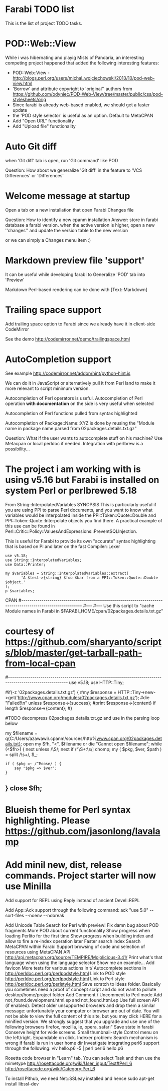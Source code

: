 Farabi TODO list
================

This is the list of project TODO tasks.

POD::Web::View
==============
While i was hibernating and playig Mists of Pandaria, an interesting competing project
happened that added the following interesting features:

- POD::Web::View - http://blogs.perl.org/users/michal_wojciechowski/2013/10/pod-web-view.html
- 'Borrow' and attribute copyright to 'original'' authors from https://github.com/odyniec/POD-Web-View/tree/master/public/css/pod-stylesheets/orig
- Since farabi is already web-based enabled, we should get a faster update
- the 'POD style selector' is useful as an option. Default to MetaCPAN
- Add "Open URL" functionality
- Add "Upload file" functionality

Auto Git diff
=============
when 'Git diff' tab is open, run 'Git command' like POD

Question: How about we generalize 'Git diff' in the feature to 'VCS Differences' or 'Differences'

Welcome message at startup
==========================

Open a tab on a new installation that open Farabi Changes file

Question: How to identify a new cpanm installation
Answer: store in farabi database a farabi version. when the active version is higher, open a new ''changes'' and update the version table to the new version

or we can simply a Changes menu item :)


Markdown preview file 'support'
===============================
It can be useful while developing farabi to Generalize 'POD' tab into 'Preview'

Markdown Perl-based rendering can be done with [Text::Markdown]

Trailing space support
======================

Add trailing space option to Farabi since we already have it in client-side CodeMirror

See the demo
http://codemirror.net/demo/trailingspace.html

AutoCompletion support
======================

See example http://codemirror.net/addon/hint/python-hint.js

We can do it in JavaScript or alternatively pull it from Perl land to make it more relevant to script
minimum version.

Autocompletion of Perl operators is useful.
Autocompletion of Perl operation **with documentation** on the side is very useful when selected

Autocompletion of Perl functions pulled from syntax highlighted

Autocompletion of Package::Name::XYZ is done by reusing the "Module name in package name parsed from 02packages.details.txt.gz"

Question: What if the user wants to autocomplete stuff on his machine?
Use Metacpan or local perldoc if needed. Integration with perlbrew is a possibility...

The project i am working with is using v5.16 but Farabi is installed on system Perl or perlbrewed 5.18
============

From String::InterpolatedVariables SYNOPSIS
This is particularly useful if you are using PPI to parse Perl documents, and you want to know
what variables would be interpolated inside the PPI::Token::Quote::Double and PPI::Token::Quote::Interpolate objects
you find there.  A practical example of this use can be found in Perl::Critic::Policy::ValuesAndExpressions::PreventSQLInjection.

This is useful for Farabi to provide its own "accurate" syntax highlighting that is based on
PI and later on the fast Compiler::Lexer

    use v5.18;
    use String::InterpolatedVariables;
    use Data::Printer;
    
    my $variables = String::InterpolatedVariables::extract(
           'A $test->{string} $foo $bar from a PPI::Token::Quote::Double $object.'
    );
    p $variables;

CPAN 
#------------------------------------------------------------------------------------------------------------
#---
#--- Use this script to "cache Module names in Farabi in $FARABI_HOME/cpan/02packages.details.txt.gz"
# courtesy of https://github.com/sharyanto/scripts/blob/master/get-tarball-path-from-local-cpan
#-----------------------------------------------------------------------------------------------------------
use v5.18;
use HTTP::Tiny;

#if(-z '02packages.details.txt.gz') {
#my $response = HTTP::Tiny->new->get('http://www.cpan.org/modules/02packages.details.txt.gz');
#die "Failed!\n" unless $response->{success};
#print $response->{content} if length $response->{content};
#}

#TODO decompress 02packages.details.txt.gz and use in the parsing loop below

my $filename =
  q{C:/Users/azawawi/.cpanm/sources/http%www.cpan.org/02packages.details.txt};
open my $fh, "<", $filename or die "Cannot open $filename";
while (<$fh>) {
    next unless /\S/;
    next if /^\S+:\s/;
    chomp;
    my ( $pkg, $ver, $path ) = split /\s+/, $_;

    if ( $pkg =~ /^Moose/ ) {
        say "$pkg => $ver";
    }
}
close $fh;
----------------------------------------------------------------------------------------------------------

# Blueish theme for Perl syntax highlighting. Please https://github.com/jasonlong/lavalamp

# Add minil new, dist, release commands. Project starter will now use Minilla

Add support for REPL using Reply instead of ancient Devel::REPL

Add App::Ack support through the following command:
	ack "use 5\.0" --sort-files --noenv --nobreak

Add Unicode Table Search for Perl with preview!
Fix damn bug about POD fragments
More POD about current functionality
Show progress when loading Perlito for the first time
Show progress when building index and allow to fire a re-index operation later
Faster search index
Search MetaCPAN within Farabi
Support browsing of code and selection of resources using MetaCPAN API http://api.metacpan.org/source/TEMPIRE/Mojolicious-3.41/
Print what's that language when using the language selector
Show me an example...
Add favicon
More tests for various actions in t/
Autocomplete sections in http://perldoc.perl.org/perlpodstyle.html
Link to POD style http://perldoc.perl.org/perlpodstyle.html
Link to Perl style http://perldoc.perl.org/perlstyle.html
Save scratch to Ideas folder. Basically you sometimes need a proof of concept script and do not want to pollute desktop/home/project folder
Add Comment / Uncomment to Perl mode
Add not_found.development.html.ep and not_found.html.ep
Use full screen API (if enabled).
Detect older unsupported browsers and drop them a similar message:
	unfortunately your computer or browser are out of date.
	You will not be able to view the full content of this site,
	but you may click HERE for a minified version.
	We strongly suggest that you upgrade and use one of the following browsers
	firefox, mozilla, ie, opera, safari"
Save state in farabi
Conserve height for wide screens. Small thumbnail-style Control menu on the left/right. Expandable on click.
Indexer problem: Search mechanism is wrong if farabi is run in user home dir
Investigate integrating perl6 support through the following:
	viv hello.p6 -5 | perl
	perl6 hello.p6

Rosetta code browser in "Learn" tab. You can select Task and then use the mimetype
	http://rosettacode.org/wiki/User_input/Text#Perl_6
	http://rosettacode.org/wiki/Category:Perl_6


To install Pithub, we need Net::SSLeay installed and hence
sudo apt-get install libssl-dev
